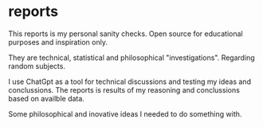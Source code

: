 # reports
This reports is my personal sanity checks. 
Open source for educational purposes and inspiration only.

They are technical, statistical and philosophical "investigations". Regarding random subjects.

I use ChatGpt as a tool for technical discussions and testing my ideas and conclussions. The reports is results of my reasoning and conclussions based on availble data. 

Some philosophical and inovative ideas I needed to do something with.
